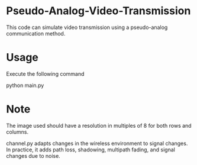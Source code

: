 # Pseudo-Analog-Video-Transmission
This code can simulate video transmission using a pseudo-analog communication method.

# Usage
Execute the following command

python main.py

# Note
The image used should have a resolution in multiples of 8 for both rows and columns.

channel.py adapts changes in the wireless environment to signal changes. In practice, it adds path loss, shadowing, multipath fading, and signal changes due to noise.

